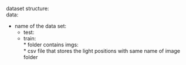 dataset structure:<br>
data:<br>
* name of the data set:<br>
  * test:<br>
  * train:<br>
        * folder contains imgs:<br>
        * csv file that stores the light positions with same name of image folder<br>
